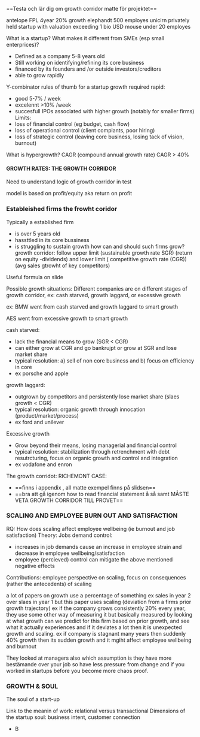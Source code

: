 
==Testa och lär dig om growth corridor matte för projektet==

antelope FPL 4year 20% growth
elephandt 500 employes
unicirn privately held startup with valuation exceeding 1 bio USD
mouse under 20 employes

What is a startup? What makes it different from SMEs (esp small enterprices)?
- Defined as a company 5-8 years old
- Still working on identifying/refining its core business
- financed by its founders and /or outside investors/creditors
- able to grow rapidly

Y-combinator rules of thumb for a startup growth required rapid:
- good 5-7% / week
- excelennt >10% /week
- succesfull IPOs associated with higher growth (notably for smaller firms)
Limits:
- loss of financial control (eg budget, cash flow)
- loss of operational control (client complants, poor hiring)
- loss of strategic control (leaving core business, losing tack of vision, burnout)

What is hypergrowth? CAGR (compound annual growth rate)
CAGR > 40%


#### GROWTH RATES: THE GROWTH CORRIDOR
Need to understand logic of growth corridor in test


model is based on profit/equity aka return on profit

### Estableished firms the frowht coridor

Typically a established firm
- is over 5 years old
- hassttled in its core bussiness
- is struggling to sustain growth
how can and should such firms grow?
growth corridor: follow upper limit (sustainable growth rate SGR) (return on equity -dividends) and lower limit ( competitive growth rate (CGR)) (avg sales gtrowht of key competitors)

Useful formula on slide

Possible growth situations:
Different companies are on different stages of growth corridor, ex: cash starved, growth laggard, or excessive growth

ex: BMW went from cash starved and growth laggard to smart growth

AES went from excessive growth to smart growth

cash starved:
- lack the financial means to grow (SGR < CGR)
- can either grow at CGR and go bankrujpt or grow at SGR and lose market share
- typical resolution: a) sell of non core business and b) focus on efficiency in core
- ex porsche and apple

growth laggard:
- outgrown by competitors and persistently lose market share (slaes growth < CGR)
- typical resolution: organic growth through innocation (product/market/process)
- ex ford and unilever

Excessive growth
- Grow beyond their means, losing managerial and financial control
- typical resolution: stabilization through retrenchment with debt resutrcturing, focus on organic growth and control and integration
- ex vodafone and enron

The growth corridot: RICHEMONT CASE:
- ==finns i appendix , all matte exempel finns på slidsen==
- ==bra att gå igenom how to read financial statement å så samt MÅSTE VETA GROWTH CORRIDOR TILL PROVET==

### SCALING AND EMPLOYEE BURN OUT AND SATISFACTION 

RQ: How does scaling affect employee wellbeing (ie burnout and job satisfaction)
Theory: Jobs demand control:
- increases in job demands cause an increase in employee strain and decrease in employee wellbeing/satisfaction
- employee (percieved) control can mitigate the above mentioned negative effects

Contributions: employee perspective on scaling, focus on consequences (rather the antecedents) of scaling

a lot of papers on growth use a percentage of something ex sales in year 2 over slaes in year 1 
but this paper uses scaling (deviation from a firms prior growth trajectory) ex if the company grows consistently 20% every year, they use some other way of measuring it but basically measured by looking at what growth can we predict for this firm based on prior growth, and see what it actually experiences and if it deviates a lot then it is unexpected growth and scaling. ex if company is stagnant many years then suddenly 40% growth then its sudden growth and it mgiht affect employee wellbeing and burnout

They looked at managers also which assumption is they have more bestämande over your job so have less pressure from change and if you worked in startups before you become more chaos proof.



### GROWTH & SOUL
The soul of a start-up

Link to the meanin of work: relational versus transactional
Dimensions of the startup soul: business intent, customer connection
- B

